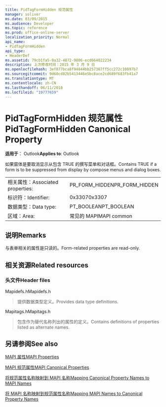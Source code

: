 ```yaml
---
title: PidTagFormHidden 规范属性
manager: soliver
ms.date: 03/09/2015
ms.audience: Developer
ms.topic: reference
ms.prod: office-online-server
localization_priority: Normal
api_name:
- PidTagFormHidden
api_type:
- HeaderDef
ms.assetid: 79cb1fa5-9a32-4872-9806-ecd664022234
description: 上次修改时间：2015 年 3 月 9 日
ms.openlocfilehash: 3ef877bca8f94844bb257387ff5cc272c10897b7
ms.sourcegitcommit: 9d60cd82b5413446e5bc8ace2cd689f683fb41a7
ms.translationtype: MT
ms.contentlocale: zh-CN
ms.lasthandoff: 06/11/2018
ms.locfileid: "19777659"
---
```

# <a name="pidtagformhidden-canonical-property"></a><span data-ttu-id="5549c-103">PidTagFormHidden 规范属性</span><span class="sxs-lookup"><span data-stu-id="5549c-103">PidTagFormHidden Canonical Property</span></span>

  
  
<span data-ttu-id="5549c-104">**适用于**： Outlook</span><span class="sxs-lookup"><span data-stu-id="5549c-104">**Applies to**: Outlook</span></span> 
  
<span data-ttu-id="5549c-105">如果窗体是要取消显示从包含 TRUE 的撰写菜单和对话框。</span><span class="sxs-lookup"><span data-stu-id="5549c-105">Contains TRUE if a form is to be suppressed from display by compose menus and dialog boxes.</span></span> 
  
|||
|:-----|:-----|
|<span data-ttu-id="5549c-106">相关属性：</span><span class="sxs-lookup"><span data-stu-id="5549c-106">Associated properties:</span></span>  <br/> |<span data-ttu-id="5549c-107">PR_FORM_HIDDEN</span><span class="sxs-lookup"><span data-stu-id="5549c-107">PR_FORM_HIDDEN</span></span>  <br/> |
|<span data-ttu-id="5549c-108">标识符：</span><span class="sxs-lookup"><span data-stu-id="5549c-108">Identifier:</span></span>  <br/> |<span data-ttu-id="5549c-109">0x3307</span><span class="sxs-lookup"><span data-stu-id="5549c-109">0x3307</span></span>  <br/> |
|<span data-ttu-id="5549c-110">数据类型：</span><span class="sxs-lookup"><span data-stu-id="5549c-110">Data type:</span></span>  <br/> |<span data-ttu-id="5549c-111">PT_BOOLEAN</span><span class="sxs-lookup"><span data-stu-id="5549c-111">PT_BOOLEAN</span></span>  <br/> |
|<span data-ttu-id="5549c-112">区域：</span><span class="sxs-lookup"><span data-stu-id="5549c-112">Area:</span></span>  <br/> |<span data-ttu-id="5549c-113">常见的 MAPI</span><span class="sxs-lookup"><span data-stu-id="5549c-113">MAPI common</span></span>  <br/> |
   
## <a name="remarks"></a><span data-ttu-id="5549c-114">说明</span><span class="sxs-lookup"><span data-stu-id="5549c-114">Remarks</span></span>

<span data-ttu-id="5549c-115">与表单相关的属性是只读的。</span><span class="sxs-lookup"><span data-stu-id="5549c-115">Form-related properties are read-only.</span></span> 
  
## <a name="related-resources"></a><span data-ttu-id="5549c-116">相关资源</span><span class="sxs-lookup"><span data-stu-id="5549c-116">Related resources</span></span>

### <a name="header-files"></a><span data-ttu-id="5549c-117">头文件</span><span class="sxs-lookup"><span data-stu-id="5549c-117">Header files</span></span>

<span data-ttu-id="5549c-118">Mapidefs.h</span><span class="sxs-lookup"><span data-stu-id="5549c-118">Mapidefs.h</span></span>
  
> <span data-ttu-id="5549c-119">提供数据类型定义。</span><span class="sxs-lookup"><span data-stu-id="5549c-119">Provides data type definitions.</span></span>
    
<span data-ttu-id="5549c-120">Mapitags.h</span><span class="sxs-lookup"><span data-stu-id="5549c-120">Mapitags.h</span></span>
  
> <span data-ttu-id="5549c-121">包含作为替代名称列出的属性的定义。</span><span class="sxs-lookup"><span data-stu-id="5549c-121">Contains definitions of properties listed as alternate names.</span></span>
    
## <a name="see-also"></a><span data-ttu-id="5549c-122">另请参阅</span><span class="sxs-lookup"><span data-stu-id="5549c-122">See also</span></span>



[<span data-ttu-id="5549c-123">MAPI 属性</span><span class="sxs-lookup"><span data-stu-id="5549c-123">MAPI Properties</span></span>](mapi-properties.md)
  
[<span data-ttu-id="5549c-124">MAPI 规范属性</span><span class="sxs-lookup"><span data-stu-id="5549c-124">MAPI Canonical Properties</span></span>](mapi-canonical-properties.md)
  
[<span data-ttu-id="5549c-125">将规范属性名称映射到 MAPI 名称</span><span class="sxs-lookup"><span data-stu-id="5549c-125">Mapping Canonical Property Names to MAPI Names</span></span>](mapping-canonical-property-names-to-mapi-names.md)
  
[<span data-ttu-id="5549c-126">将 MAPI 名称映射到规范属性名称</span><span class="sxs-lookup"><span data-stu-id="5549c-126">Mapping MAPI Names to Canonical Property Names</span></span>](mapping-mapi-names-to-canonical-property-names.md)

